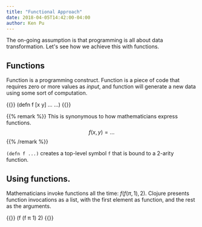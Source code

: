 ```yaml
---
title: "Functional Approach"
date: 2018-04-05T14:42:00-04:00
author: Ken Pu
---
```


The on-going assumption is that programming
is all about data transformation.  Let's
see how we achieve this with functions.

<!--more-->

## Functions

Function is a programming construct.  Function is a piece of code that 
requires zero or more values as _input_, and function will generate a new data
using some sort of computation.

{{<highlight clojure>}}
(defn f [x y]
  ...
  ...)
{{</highlight>}}

{{% remark %}}
This is synonymous to how mathematicians express
functions.
$$ f(x, y) = \dots $$
{{% /remark %}}

`(defn f ...)` creates a top-level symbol `f` that is bound to
a 2-arity function.

## Using functions.

Mathematicians invoke functions all the time: $f(f(\pi, 1), 2)$.
Clojure presents function invocations as a list, with the first element as
function, and the rest as the arguments.

{{<highlight clojure>}}
(f (f π 1) 2)
{{</highlight>}}

